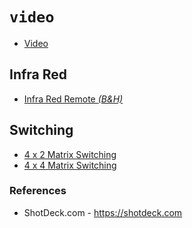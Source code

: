 # `video`

  - [Video](https://en.wikipedia.org/wiki/Video)


## Infra Red

  - [Infra Red Remote _(B&H)_](https://www.bhphotovideo.com/c/product/1358267-REG/gefen_rmt_16irn_remote_for_gtb_gtv_ext.html)

## Switching

  - [4 x 2 Matrix Switching](./matrix.4x2.pdf)
  - [4 x 4 Matrix Switching](./matrix.4x4.pdf)


### References

  - ShotDeck.com - https://shotdeck.com
